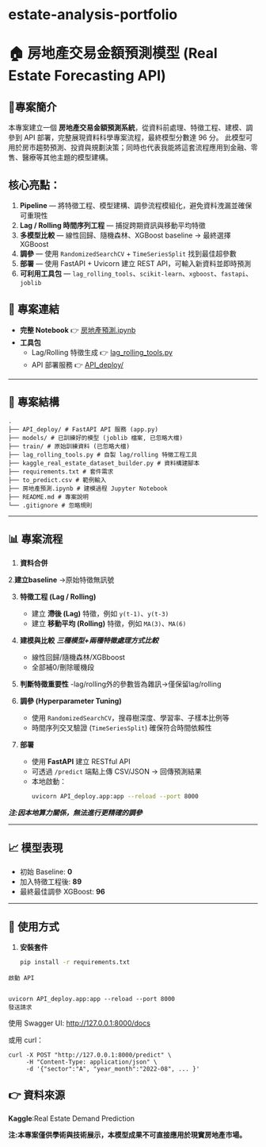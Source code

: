 # estate-analysis-portfolio
# 🏠 房地產交易金額預測模型 (Real Estate Forecasting API)

## 🔎專案簡介
本專案建立一個 **房地產交易金額預測系統**，從資料前處理、特徵工程、建模、調參到 API 部署，完整展現資料科學專案流程，最終模型分數達 96 分。
此模型可用於房市趨勢預測、投資與規劃決策；同時也代表我能將這套流程應用到金融、零售、醫療等其他主題的模型建構。

## 核心亮點：
1. **Pipeline** — 將特徵工程、模型建構、調參流程模組化，避免資料洩漏並確保可重現性  
2. **Lag / Rolling 時間序列工程** — 捕捉跨期資訊與移動平均特徵  
3. **多模型比較** — 線性回歸、隨機森林、XGBoost baseline → 最終選擇 XGBoost  
4. **調參** — 使用 `RandomizedSearchCV` + `TimeSeriesSplit` 找到最佳超參數  
5. **部署** — 使用 FastAPI + Uvicorn 建立 REST API，可輸入新資料並即時預測  
6. **可利用工具包** — `lag_rolling_tools`、`scikit-learn`、`xgboost`、`fastapi`、`joblib`  

## 📎 專案連結

- **完整 Notebook** 👉 [房地產預測.ipynb](房地產預測.ipynb)  
- **工具包**  
  - Lag/Rolling 特徵生成 👉 [lag_rolling_tools.py](lag_rolling_tools.py)  
  - API 部署服務 👉 [API_deploy/](API_deploy)  

---

## 📂 專案結構

```
.
├── API_deploy/ # FastAPI API 服務 (app.py)
├── models/ # 已訓練好的模型 (joblib 檔案, 已忽略大檔)
├── train/ # 原始訓練資料 (已忽略大檔)
├── lag_rolling_tools.py # 自製 lag/rolling 特徵工程工具
├── kaggle_real_estate_dataset_builder.py # 資料構建腳本
├── requirements.txt # 套件需求
├── to_predict.csv # 範例輸入
├── 房地產預測.ipynb # 建模過程 Jupyter Notebook
├── README.md # 專案說明
└── .gitignore # 忽略規則
```


---

## 📊 專案流程

1. **資料合併**

2.**建立baseline** ->原始特徵無訊號   

3. **特徵工程 (Lag / Rolling)**  
   - 建立 **滯後 (Lag)** 特徵，例如 `y(t-1)`、`y(t-3)`  
   - 建立 **移動平均 (Rolling)** 特徵，例如 `MA(3)`、`MA(6)`  

4. **建模與比較**
   ***三種模型+兩種特徵處理方式比較***  
   - 線性回歸/隨機森林/XGBboost  
   - 全部補0/刪除暖機段

5. **判斷特徵重要性**
  -lag/rolling外的參數皆為雜訊->僅保留lag/rolling

6. **調參 (Hyperparameter Tuning)**  
   - 使用 `RandomizedSearchCV`，搜尋樹深度、學習率、子樣本比例等  
   - 時間序列交叉驗證 (`TimeSeriesSplit`) 確保符合時間依賴性

7. **部署**  
   - 使用 **FastAPI** 建立 RESTful API  
   - 可透過 `/predict` 端點上傳 CSV/JSON → 回傳預測結果  
   - 本地啟動：  
     ```bash
     uvicorn API_deploy.app:app --reload --port 8000
     ```
***注:因本地算力關係，無法進行更精確的調參***

---

## 📈 模型表現

- 初始 Baseline: **0**  
- 加入特徵工程後: **89**  
- 最終最佳調參 XGBoost: **96**

---

## 🚀 使用方式

1. **安裝套件**
   ```bash
   pip install -r requirements.txt
```
啟動 API


uvicorn API_deploy.app:app --reload --port 8000
發送請求
```
使用 Swagger UI: http://127.0.0.1:8000/docs

或用 curl：
```
curl -X POST "http://127.0.0.1:8000/predict" \
     -H "Content-Type: application/json" \
     -d '{"sector":"A", "year_month":"2022-08", ... }'
```
## 👉 資料來源
**Kaggle**:Real Estate Demand Prediction

**注:本專案僅供學術與技術展示，本模型成果不可直接應用於現實房地產市場。**
